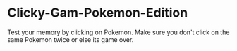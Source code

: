 # Clicky-Gam-Pokemon-Edition
Test your memory by clicking on Pokemon. Make sure you don't click on the same Pokemon twice or else its game over.